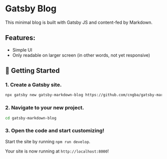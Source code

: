 # Gatsby Blog
This minimal blog is built with Gatsby JS and content-fed by Markdown. 

## Features:
- Simple UI
- Only readable on larger screen (in other words, not yet responsive)

## 🚀 Getting Started

### 1. **Create a Gatsby site.**

```sh
npx gatsby new gatsby-markdown-blog https://github.com/cngba/gatsby-markdown-blog
```

### 2. **Navigate to your new project.**

```sh
cd gatsby-markdown-blog
```

### 3. **Open the code and start customizing!**

Start the site by running `npm run develop`.

Your site is now running at `http://localhost:8000`!
